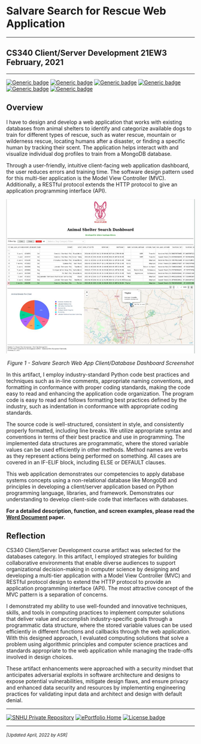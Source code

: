 # Salvare Search for Rescue Web Application

---

## CS340 Client/Server Development 21EW3<br>February, 2021

---

[![Generic badge](https://img.shields.io/badge/database-MongoDB-green.svg)](https://mongodb.com) [![Generic badge](https://img.shields.io/badge/language-Python-blue.svg)](https://python.org/) [![Generic badge](https://img.shields.io/badge/python_library-PyMongo-purple.svg)](https://pymongo.readthedocs.io/en/stable) [![Generic badge](https://img.shields.io/badge/python_framework-Dash-orange.svg)](https://plotly.com/dash) [![Generic badge](https://img.shields.io/badge/testing_tool-Jupyter_Notebook-pink.svg)](https://jupyter.org) [![Generic badge](https://img.shields.io/badge/license-MIT-green.svg)](LICENSE)

## Overview

I have to design and develop a web application that works with existing databases from animal shelters to identify and categorize available dogs to train for different types of rescue, such as water rescue, mountain or wilderness rescue, locating humans after a disaster, or finding a specific human by tracking their scent. The application helps interact with and visualize individual dog profiles to train from a MongoDB database.

Through a user-friendly, intuitive client-facing web application dashboard, the user reduces errors and training time. The software design pattern used for this multi-tier application is the Model View Controller (MVC). Additionally, a RESTful protocol extends the HTTP protocol to give an application programming interface (API).

<div style="text-align: center;">
    <img src="img/CS340-Image.jpg" width="800px" title="Web App Client/Database Screenshot" />
    <p><em>Figure 1 - Salvare Search Web App Client/Database Dashboard Screenshot</em></p>
</div>

In this artifact, I employ industry-standard Python code best practices and techniques such as in-line comments, appropriate naming conventions, and formatting in conformance with proper coding standards, making the code easy to read and enhancing the application code organization. The program code is easy to read and follows formatting best practices defined by the industry, such as indentation in conformance with appropriate coding standards.

The source code is well-structured, consistent in style, and consistently properly formatted, including line breaks. We utilize appropriate syntax and conventions in terms of their best practice and use in programming. The implemented data structures are programmatic, where the stored variable values can be used efficiently in other methods. Method names are verbs as they represent actions being performed on something. All cases are covered in an IF-ELIF block, including ELSE or DEFAULT clauses.

This web application demonstrates our competencies to apply database systems concepts using a non-relational database like MongoDB and principles in developing a client/server application based on Python programming language, libraries, and framework. Demonstrates our understanding to develop client-side code that interfaces with databases.

**For a detailed description, function, and screen examples, please read the [Word Document](CS340-M7-2_Paper.pdf) paper.**

## Reflection

CS340 Client/Server Development course artifact was selected for the databases category. In this artifact, I employed strategies for building collaborative environments that enable diverse audiences to support organizational decision-making in computer science by designing and developing a multi-tier application with a Model View Controller (MVC) and RESTful protocol design to extend the HTTP protocol to provide an application programming interface (API). The most attractive concept of the MVC pattern is a separation of concerns.

I demonstrated my ability to use well-founded and innovative techniques, skills, and tools in computing practices to implement computer solutions that deliver value and accomplish industry-specific goals through a programmatic data structure, where the stored variable values can be used efficiently in different functions and callbacks through the web application. With this designed approach, I evaluated computing solutions that solve a problem using algorithmic principles and computer science practices and standards appropriate to the web application while managing the trade-offs involved in design choices.

These artifact enhancements were approached with a security mindset that anticipates adversarial exploits in software architecture and designs to expose potential vulnerabilities, mitigate design flaws, and ensure privacy and enhanced data security and resources by implementing engineering practices for validating input data and architect and design with default denial.

---

[![SNHU Private Repository](https://img.shields.io/badge/repo-SNHU-blueviolet.svg?style=for-the-badge&logo=github)](https://github.com/arsari/ePortfolio "Back to SNHU Private Repo") [![ePortfolio Home](https://img.shields.io/badge/Home-ePortfolio-blue.svg?style=for-the-badge&logo=homeassistant)](https://arsari.github.io/ePortfolio "Back to ePortfolio Home") [![License badge](https://img.shields.io/badge/license-MIT-green.svg?style=for-the-badge&logo=github)](LICENSE "GitHub MIT License")

---

<small>_[Updated April, 2022 by ASR]_</small>

